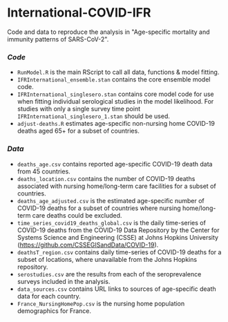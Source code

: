 # International-COVID-IFR

Code and data to reproduce the analysis in "Age-specific mortality and immunity patterns of SARS-CoV-2".

### **_Code_**
- ```RunModel.R``` is the main RScript to call all data, functions & model fitting.
- ```IFRInternational_ensemble.stan``` contains the core ensemble model code.
- ```IFRInternational_singlesero.stan``` contains core model code for use when fitting individual serological studies in the model likelihood. For studies with only a single survey time point ```IFRInternational_singlesero_1.stan``` should be used.
- ```adjust-deaths.R``` estimates age-specific non-nursing home COVID-19 deaths aged 65+ for a subset of countries.



### **_Data_**
- ```deaths_age.csv``` contains reported age-specific COVID-19 death data from 45 countries.
- ```deaths_location.csv``` contains the number of COVID-19 deaths associated with nursing home/long-term care facilities for a subset of countries.
- ```deaths_age_adjusted.csv``` is the estimated age-specific number of COVID-19 deaths for a subset of countries where nursing home/long-term care deaths
could be excluded.
- ```time_series_covid19_deaths_global.csv``` is the daily time-series of COVID-19 deaths from the COVID-19 Data Repository 
by the Center for Systems Science and Engineering (CSSE) at Johns Hopkins University (https://github.com/CSSEGISandData/COVID-19).
- ```deathsT_region.csv``` contains daily time-series of COVID-19 deaths for a subset of locations, where unavailable from the Johns Hopkins repository.
- ```serostudies.csv``` are the results from each of the seroprevalence surveys included in the analysis.
- ```data_sources.csv``` contains URL links to sources of age-specific death data for each country.
- ```France_NursingHomePop.csv``` is the nursing home population demographics for France.

